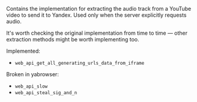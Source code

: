 Contains the implementation for extracting the audio track from a YouTube video to send it to Yandex. Used only when the server explicitly requests audio.

It's worth checking the original implementation from time to time — other extraction methods might be worth implementing too.

Implemented:

- `web_api_get_all_generating_urls_data_from_iframe`

Broken in yabrowser:

- `web_api_slow`
- `web_api_steal_sig_and_n`
